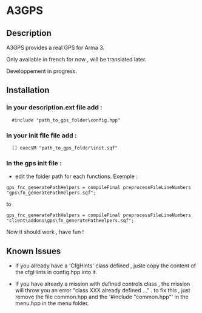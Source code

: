 # A3GPS

## Description

A3GPS provides a real GPS for Arma 3.

Only available in french for now , will be translated later.

Developpement in progress.

## Installation

### in your description.ext file add : 
```sqf
  #include "path_to_gps_folder\config.hpp"
```

### in your init file file add : 
```sqf
  [] execVM "path_to_gps_folder\init.sqf"
```

### In the gps init file :
  - edit the folder path for each functions.
  Exemple :
  ```sqf
  gps_fnc_generatePathHelpers = compileFinal preprocessFileLineNumbers "gps\fn_generatePathHelpers.sqf";
   ```
  to
  ```sqf
  gps_fnc_generatePathHelpers = compileFinal preprocessFileLineNumbers "client\addons\gps\fn_generatePathHelpers.sqf";
  ```
  
Now it should work , have fun !

## Known Issues

- If you already have a 'CfgHints' class defined , juste copy the content of the cfgHints in config.hpp into it.

- If you have already a mission with defined controls class , the mission will throw you an error "class XXX already defined ..." . to fix this , just remove the file common.hpp and the '#include "common.hpp"' in the menu.hpp in the menu folder.





